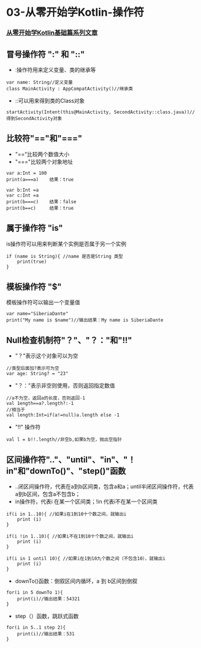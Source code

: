 # 03-从零开始学Kotlin-操作符

### [从零开始学Kotlin基础篇系列文章](https://github.com/SiberiaDante/KotlinForAndroid)

## 冒号操作符 ":" 和 "::"
* :操作符用来定义变量、类的继承等
```
var name: String//定义变量
class MainActivity : AppCompatActivity()//继承类
```
* ::可以用来得到类的Class对象
```
startActivity(Intent(this@MainActivity, SecondActivity::class.java))//得到SecondActivity对象
```
## 比较符"=="和"==="
* "=="比较两个数值大小
* "==="比较两个对象地址
```
var a:Int = 100
print(a===a)	结果：true

var b:Int =a
var c:Int =a
print(b===c)	结果：false
print(b==c)		结果：true
```
## 属于操作符 "is"
is操作符可以用来判断某个实例是否属于另一个实例
```
if (name is String){ //name 是否是String 类型
    print(true)
}
```
## 模板操作符 "$"
模板操作符可以输出一个变量值
```
var name="SiberiaDante"
print("My name is $name")//输出结果：My name is SiberiaDante
```
## Null检查机制符"？"、"？："和"!!" 
* "？"表示这个对象可以为空
```
//类型后面加?表示可为空
var age: String? = "23" 
```
* "？："表示非空则使用，否则返回指定数值
```
//a不为空，返回a的长度，否则返回-1
val 1ength==a?.length?:-1
//相当于
val length:Int=if(a!=null)a.length else -1
```
* "!!" 操作符
```
val l = b!!.length//非空b,如果b为空，抛出空指针
```
## 区间操作符".."、"until"、"in"、"！in"和"downTo()"、"step()"函数
* ..闭区间操作符，代表在a到b区间类，包含a和a；until半闭区间操作符，代表a到b区间，包含a不包含b；
* in操作符，代表i 在某一个区间类；!in 代表i不在某一个区间类
```
if(i in 1..10){ //如果i在1到10十个数之间，就输出i
    print (i)
}

if(i !in 1..10){ //如果i不在1到10十个数之间，就输出i
    print (i)
}

if(i in 1 until 10){ //如果i在1到10九个数之间（不包含10），就输出i
    print (i)
}
```
* downTo()函数：倒叙区间内循环，a 到 b区间到倒叙
```
for(i in 5 downTo 1){
    print(i)//输出结果：54321
}
```
* step（）函数，跳跃式函数
```
for(i in 5..1 step 2){
    print(i)//输出结果：531
}
```
